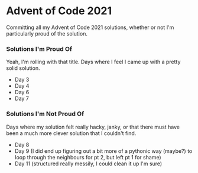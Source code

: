 # Advent of Code 2021

Committing all my Advent of Code 2021 solutions, whether or not I'm particularly proud of the solution.

### Solutions I'm Proud Of

Yeah, I'm rolling with that title. Days where I feel I came up with a pretty solid solution.

- Day 3
- Day 4
- Day 6
- Day 7

### Solutions I'm Not Proud Of

Days where my solution felt really hacky, janky, or that there must have been a much more clever solution that I couldn't find.

- Day 8
- Day 9 (I did end up figuring out a bit more of a pythonic way (maybe?) to loop through the neighbours for pt 2, but left pt 1 for shame)
- Day 11 (structured really messily, I could clean it up I'm sure)
